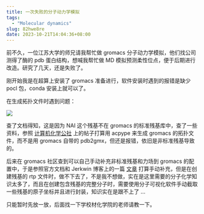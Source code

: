 ```yaml
---
title: 一次失败的分子动力学模拟
tags:
  - "Molecular dynamics"
slug: 82hwe8re
date: 2023-10-21T14:04:36+08:00
---
```


前不久，一位江苏大学的师兄请我帮忙做 gromacs 分子动力学模拟，他们找公司测得了酶的 pdb 蛋白结构，想喊我帮忙做 MD 模拟预测柔性位点，便于后期进行改造。研究了几天，还是失败了。

<!--more-->

刚开始我是在超算上安装了 gromacs 准备进行，软件安装时遇到的报错是缺少 pocl 包，conda 安装上就可以了。

在生成拓扑文件时遇到问题：

![](https://images.yuanj.top/202310211410168.png)

查了文档得知，这是因为 NAI 这个残基不在 gromacs 的标准残基库中，查了一些资料，参照 [计算机化学公社](http://bbs.keinsci.com/thread-428-1-1.html) 上的帖子打算用 acpype 来生成 gromacs 的拓扑文件，而不是用 gromacs 自带的 pdb2gmx，但还是报错，依旧是非标准残基导致的。

后来在 gromacs 社区查到可以自己手动补充非标准残基和力场到 gromacs 的配置中，于是参照官方文档和 Jerkwin 博客上的一篇 [文章](https://jerkwin.github.io/2017/09/14/GROMACS%E9%9D%9E%E6%A0%87%E5%87%86%E6%AE%8B%E5%9F%BA%E6%95%99%E7%A8%8B1-%E4%BF%AE%E6%94%B9%E5%8A%9B%E5%9C%BA%E4%B8%8E%E5%A2%9E%E5%8A%A0%E6%AE%8B%E5%9F%BA/) 打算手动补充，但是在创建残基的 rtp 文件时，做不下去了，不是我不想做，实在是这里需要的分子化学知识太多了，而且在创建包含残基的完整分子时，需要使用分子可视化软件手动截取一些残基的原子坐标并且进行封装，知识实在是跟不上了 ...

只能暂时先放一放，后面找一下学校材化学院的老师请教一下。